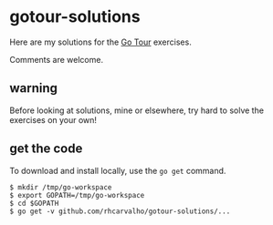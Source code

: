 gotour-solutions
================

Here are my solutions for the [Go Tour](http://tour.golang.org) exercises.

Comments are welcome.

warning
-------

Before looking at solutions, mine or elsewhere, try hard to solve the exercises on your own!

get the code
------------

To download and install locally, use the `go get` command.

	$ mkdir /tmp/go-workspace
	$ export GOPATH=/tmp/go-workspace
	$ cd $GOPATH
	$ go get -v github.com/rhcarvalho/gotour-solutions/...
